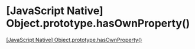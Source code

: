 # [JavaScript Native] Object.prototype.hasOwnProperty()
[[JavaScript Native] Object.prototype.hasOwnProperty()](https://aiwithcloud.com/2022/09/19/javascript_native_object-prototype-hasownproperty/)